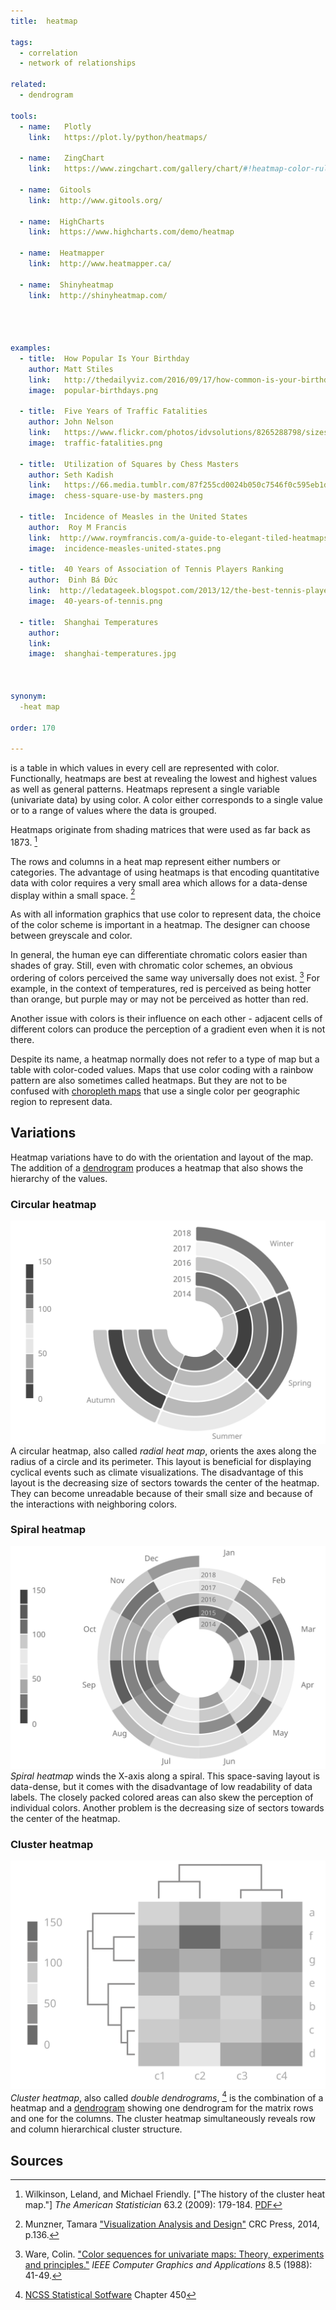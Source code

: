 ```yaml
---
title:  heatmap

tags:
  - correlation
  - network of relationships

related:
  - dendrogram

tools:
  - name:   Plotly
    link:   https://plot.ly/python/heatmaps/
  
  - name:   ZingChart
    link:   https://www.zingchart.com/gallery/chart/#!heatmap-color-rules-tooltips
  
  - name:  Gitools
    link:  http://www.gitools.org/
  
  - name:  HighCharts
    link:  https://www.highcharts.com/demo/heatmap

  - name:  Heatmapper
    link:  http://www.heatmapper.ca/
    
  - name:  Shinyheatmap
    link:  http://shinyheatmap.com/
    



examples:
  - title:  How Popular Is Your Birthday
    author: Matt Stiles
    link:   http://thedailyviz.com/2016/09/17/how-common-is-your-birthday-dailyviz/
    image:  popular-birthdays.png

  - title:  Five Years of Traffic Fatalities
    author: John Nelson
    link:   https://www.flickr.com/photos/idvsolutions/8265288798/sizes/o/in/photostream/
    image:  traffic-fatalities.png

  - title:  Utilization of Squares by Chess Masters
    author: Seth Kadish
    link:   https://66.media.tumblr.com/87f255cd0024b050c7546f0c595eb1d4/tumblr_n21vkezveA1s3dn7vo1_1280.png
    image:  chess-square-use-by masters.png
    
  - title:  Incidence of Measles in the United States
    author:  Roy M Francis
    link:  http://www.roymfrancis.com/a-guide-to-elegant-tiled-heatmaps-in-r-2019/
    image:  incidence-measles-united-states.png
  
  - title:  40 Years of Association of Tennis Players Ranking
    author:  Đinh Bá Đức
    link:  http://ledatageek.blogspot.com/2013/12/the-best-tennis-player-of-atp-era.html
    image:  40-years-of-tennis.png

  - title:  Shanghai Temperatures
    author: 
    link: 
    image:  shanghai-temperatures.jpg
    
  

synonym:
  -heat map

order: 170

---
```


is a table in which values in every cell are represented with color. Functionally, heatmaps are best at revealing the lowest and highest values as well as general patterns. Heatmaps represent a single variable (univariate data) by using color. A color either corresponds to a single value or to a range of values where the data is grouped. 
<!--more-->
Heatmaps originate from shading matrices that were used as far back as 1873. [^wilkinson]


The rows and columns in a heat map represent either numbers or categories. 
The advantage of using heatmaps is that encoding quantitative data with color requires a very small area which allows for a data-dense display within a small space. [^munzer]

As with all information graphics that use color to represent data, the choice of the color scheme is important in a heatmap. The designer can choose between greyscale and color. 

In general, the human eye can differentiate chromatic colors easier than shades of gray. Still, even with chromatic color schemes, an obvious ordering of colors perceived the same way universally does not exist. [^ware] For example, in the context of temperatures, red is perceived as being hotter than orange, but purple may or may not be perceived as hotter than red.
 
Another issue with colors is their influence on each other - adjacent cells of different colors can produce the perception of a gradient even when it is not there.
 
 Despite its name, a heatmap normally does not refer to a type of map but a table with color-coded values. Maps that use color coding with a rainbow pattern are also sometimes called heatmaps. But they are not to be confused with [choropleth maps](/choropleth-map) that use a single color per geographic region to represent data.


## Variations
Heatmap variations have to do with the orientation and layout of the map. The addition of a [dendrogram](/dendrogram) produces a heatmap that also shows the hierarchy of the values.

### Circular heatmap
<img src="circular-heatmap.svg" alt="circular heat map" class="f-right-half" /> A circular heatmap, also called *radial heat map*, orients the axes along the radius of a circle and its perimeter. This layout is beneficial for displaying cyclical events such as climate visualizations. The disadvantage of this layout is the decreasing size of sectors towards the center of the heatmap. They can become unreadable because of their small size and because of the interactions with neighboring colors.

### Spiral heatmap
<img src="spiral-heatmap.svg" alt="spiral heat map" class="f-right-half" /> *Spiral heatmap* winds the X-axis along a spiral. This space-saving layout is data-dense, but it comes with the disadvantage of low readability of data labels. The closely packed colored areas can also skew the perception of individual colors. Another problem is the decreasing size of sectors towards the center of the heatmap. 

### Cluster heatmap 
<img src="clustered-heatmap.svg" alt="clustered heat map" class="f-right-half" /> *Cluster heatmap*, also called *double dendrograms*, [^ncss] is the combination of a heatmap and a [dendrogram](/dendrogram) showing one dendrogram for the matrix rows and one for the columns. The cluster heatmap simultaneously reveals row and column hierarchical cluster structure.

                                                                       
## Sources

[^wilkinson]: Wilkinson, Leland, and Michael Friendly. ["The history of the cluster heat map."] *The American Statistician* 63.2 (2009): 179-184. [PDF](https://www.cs.uic.edu/~wilkinson/Publications/heatmap.pdf)

[^munzer]: Munzner, Tamara ["Visualization Analysis and Design"](https://books.google.com/books?id=NfkYCwAAQBAJ&pg=PT166&lpg=PT166) CRC Press, 2014, p.136.

[^ware]: Ware, Colin. ["Color sequences for univariate maps: Theory, experiments and principles."](https://ccom.unh.edu/sites/default/files/publications/Ware_1988_CGA_Color_sequences_univariate_maps.pdf) *IEEE Computer Graphics and Applications* 8.5 (1988): 41-49.

[^ncss]: [NCSS Statistical Sotfware](https://ncss-wpengine.netdna-ssl.com/wp-content/themes/ncss/pdf/Procedures/NCSS/Clustered_Heat_Maps-Double_Dendrograms.pdf) Chapter 450
